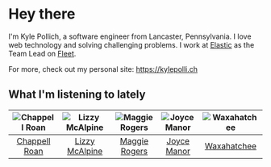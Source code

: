 # Hey there


I'm Kyle Pollich, a software engineer from Lancaster, Pennsylvania. I love web technology and solving challenging problems.
I work at [Elastic](https://www.elastic.co/) as the Team Lead on [Fleet](https://www.elastic.co/guide/en/fleet/current/fleet-overview.html).

For more, check out my personal site: https://kylepolli.ch

## What I'm listening to lately

<!-- begin artists -->
  |![Chappell Roan](https://i.scdn.co/image/ab6761610000f178cde5a0d57c1b79de5fce6bee)|![Lizzy McAlpine](https://i.scdn.co/image/ab6761610000f178b7e3d5ad48cc67f32a3a0930)|![Maggie Rogers](https://i.scdn.co/image/ab6761610000f178621d7cddc0d2fa4d94ed1c1e)|![Joyce Manor](https://i.scdn.co/image/ab6761610000f178b3f2a370b7c0ab22e199217c)|![Waxahatchee](https://i.scdn.co/image/ab6761610000f178909fb4e2a0d9c0f880174263)|
  |:---:|:---:|:---:|:---:|:---:|
  |[Chappell Roan](https://open.spotify.com/artist/7GlBOeep6PqTfFi59PTUUN)|[Lizzy McAlpine](https://open.spotify.com/artist/1GmsPCcpKgF9OhlNXjOsbS)|[Maggie Rogers](https://open.spotify.com/artist/4NZvixzsSefsNiIqXn0NDe)|[Joyce Manor](https://open.spotify.com/artist/7qbvNcfTfckhCNM8NiR8nN)|[Waxahatchee](https://open.spotify.com/artist/5IWCU0V9evBlW4gIeGY4zF)|
<!-- end artists -->
